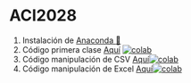 # ACI2028
1. Instalación de [Anaconda :snake:](00_Anaconda/README.MD)
2. Código primera clase [Aquí](code/Clase_I_ACI2028.ipynb) [![colab](https://colab.research.google.com/assets/colab-badge.svg)](https://colab.research.google.com/github/dtravisany/ACI2028/blob/main/code/Clase_I_ACI2028.ipynb)
3. Código manipulación de CSV [Aquí](code/clase_03_12_22_P1.ipynb)[![colab](https://colab.research.google.com/assets/colab-badge.svg)](https://colab.research.google.com/github/dtravisany/ACI2028/blob/main/code/clase_03_12_22_P1.ipynb)
4. Código manipulación de Excel [Aquí](code/clase_03_12_22_p2_excel.ipynb)[![colab](https://colab.research.google.com/assets/colab-badge.svg)](https://colab.research.google.com/github/dtravisany/ACI2028/blob/main/code/clase_03_12_22_p2_excel.ipynb)
